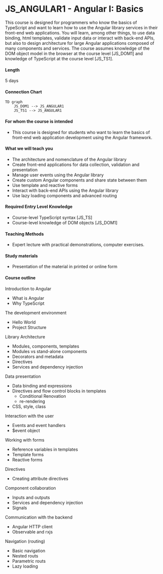 # JS_ANGULAR1 - Angular I: Basics

This course is designed for programmers who know the basics of TypeScript and want to learn how to use the Angular library services in their front-end web applications. You will learn, among other things, to use data binding, html templates, validate input data or interact with back-end APIs, but also to design architecture for large Angular applications composed of many components and services. The course assumes knowledge of the DOM object model in the browser at the course level [JS_DOM1] and knowledge of TypeScript at the course level [JS_TS1].

#### Length

5 days

#### Connection Chart

```mermaid
TD graph
    JS_DOM1 --> JS_ANGULAR1
    JS_TS1 --> JS_ANGULAR1
```

#### For whom the course is intended

- This course is designed for students who want to learn the basics of front-end web application development using the Angular framework.

#### What we will teach you

- The architecture and nomenclature of the Angular library
- Create front-end applications for data collection, validation and presentation
- Manage user events using the Angular library
- Create custom Angular components and share state between them
- Use template and reactive forms
- Interact with back-end APIs using the Angular library
- Use lazy loading components and advanced routing

#### Required Entry Level Knowledge

- Course-level TypeScript syntax [JS_TS]
- Course-level knowledge of DOM objects [JS_DOM1]

#### Teaching Methods

- Expert lecture with practical demonstrations, computer exercises.

#### Study materials

- Presentation of the material in printed or online form

#### Course outline

Introduction to Angular

- What is Angular
- Why TypeScript

The development environment

- Hello World
- Project Structure

Library Architecture

- Modules, components, templates
- Modules vs stand-alone components
- Decorators and metadata
- Directives
- Services and dependency injection

Data presentation

- Data binding and expressions
- Directives and flow control blocks in templates
  - Conditional Renovation
  - re-rendering
- CSS, style, class

Interaction with the user

- Events and event handlers
- $event object

Working with forms

- Reference variables in templates
- Template forms
- Reactive forms

Directives

- Creating attribute directives

Component collaboration

- Inputs and outputs
- Services and dependency injection
- Signals

Communication with the backend

- Angular HTTP client
- Observable and rxjs

Navigation (routing)

- Basic navigation
- Nested routs
- Parametric routs
- Lazy loading